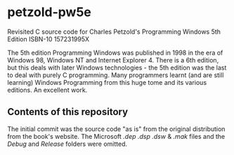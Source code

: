 # petzold-pw5e
Revisited C source code for Charles Petzold's Programming Windows 5th Edition ISBN-10 157231995X

The 5th edition Programming Windows was published in 1998 in the era of Windows 98, Windows NT and Internet Explorer 4. There is a 6th edition, but this deals with later Windows technologies - the 5th edition was the last to deal with purely C programming. Many programmers learnt (and are still learning) Windows Programming from this huge tome and its various editions. An excellent work.

Contents of this repository
---------------------------

The initial commit was the source code "as is" from the original distribution from the book's website. The Microsoft *.dep* *.dsp* *.dsw* & *.mak* files and the *Debug* and *Release* folders were omitted.
